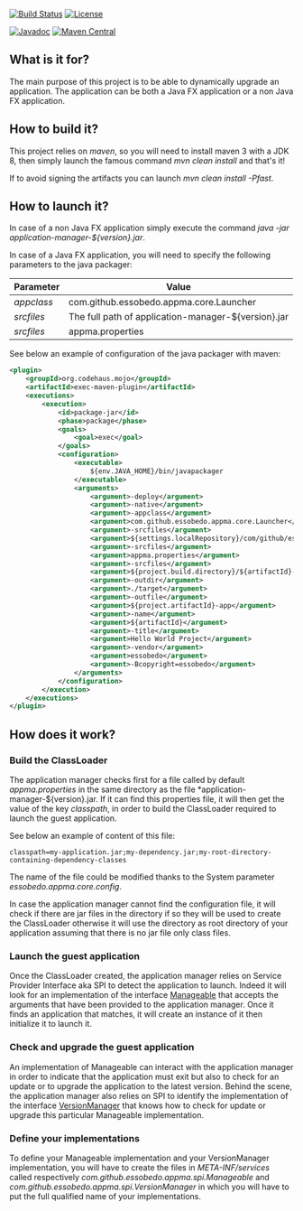 [![Build Status](https://img.shields.io/travis/essobedo/application-manager/master.svg)](https://travis-ci.org/essobedo/application-manager)
[![License](https://img.shields.io/badge/license-LGPLv2.1-green.svg)](http://www.gnu.org/licenses/old-licenses/lgpl-2.1.en.html)

[![Javadoc](https://javadoc-emblem.rhcloud.com/doc/com.github.essobedo/application-manager/badge.svg?color=blue&prefix=v)](http://www.javadoc.io/doc/com.github.essobedo/application-manager)
[![Maven Central](https://img.shields.io/maven-central/v/com.github.essobedo/application-manager.svg)](https://maven-badges.herokuapp.com/maven-central/com.github.essobedo/application-manager)

## What is it for?

The main purpose of this project is to be able to dynamically upgrade an application. The application can be both a Java FX application or a non Java FX application.

## How to build it?

This project relies on *maven*, so you will need to install maven 3 with a JDK 8, then simply launch the famous
command *mvn clean install* and that's it!

If to avoid signing the artifacts you can launch  *mvn clean install -Pfast*.

## How to launch it?

In case of a non Java FX application simply execute the command *java -jar application-manager-${version}.jar*.

In case of a Java FX application, you will need to specify the following parameters to the java packager:

|   Parameter   |                         Value                       |
| ------------- | --------------------------------------------------- |
|    *appclass* | com.github.essobedo.appma.core.Launcher             |
|    *srcfiles* | The full path of application-manager-${version}.jar |
|    *srcfiles* | appma.properties                                    |

See below an example of configuration of the java packager with maven:

```xml
<plugin>
    <groupId>org.codehaus.mojo</groupId>
    <artifactId>exec-maven-plugin</artifactId>
    <executions>
        <execution>
            <id>package-jar</id>
            <phase>package</phase>
            <goals>
                <goal>exec</goal>
            </goals>
            <configuration>
                <executable>
                    ${env.JAVA_HOME}/bin/javapackager
                </executable>
                <arguments>
                    <argument>-deploy</argument>
                    <argument>-native</argument>
                    <argument>-appclass</argument>
                    <argument>com.github.essobedo.appma.core.Launcher</argument>
                    <argument>-srcfiles</argument>
                    <argument>${settings.localRepository}/com/github/essobedo/application-manager/${version.appma}/application-manager-${version.appma}.jar</argument>
                    <argument>-srcfiles</argument>
                    <argument>appma.properties</argument>
                    <argument>-srcfiles</argument>
                    <argument>${project.build.directory}/${artifactId}-jar-with-dependencies.jar</argument>
                    <argument>-outdir</argument>
                    <argument>./target</argument>
                    <argument>-outfile</argument>
                    <argument>${project.artifactId}-app</argument>
                    <argument>-name</argument>
                    <argument>${artifactId}</argument>
                    <argument>-title</argument>
                    <argument>Hello World Project</argument>
                    <argument>-vendor</argument>
                    <argument>essobedo</argument>
                    <argument>-Bcopyright=essobedo</argument>
                </arguments>
            </configuration>
        </execution>
    </executions>
</plugin>
```

## How does it work?

### Build the ClassLoader

The application manager checks first for a file called by default *appma.properties* in the same directory as the file *application-manager-${version}.jar.
If it can find this properties file, it will then get the value of the key *classpath*, in order to build the ClassLoader required to launch the guest
application.

See below an example of content of this file:

```
classpath=my-application.jar;my-dependency.jar;my-root-directory-containing-dependency-classes
```

The name of the file could be modified thanks to the System parameter *essobedo.appma.core.config*.

In case the application manager cannot find the configuration file, it will check if there are jar files in the directory if so they will be used to create
the ClassLoader otherwise it will use the directory as root directory of your application assuming that there is no jar file only class files.

### Launch the guest application

Once the ClassLoader created, the application manager relies on Service Provider Interface aka SPI to detect the application to launch. Indeed it will
look for an implementation of the interface [Manageable](https://github.com/essobedo/application-manager/blob/master/src/main/java/com/github/essobedo/appma/spi/Manageable.java)
that accepts the arguments that have been provided to the application manager. Once it finds an application that matches, it will create an instance of it then initialize it to
launch it.

### Check and upgrade the guest application

An implementation of Manageable can interact with the application manager in order to indicate that the application must exit but also to check for an update or to
upgrade the application to the latest version. Behind the scene, the application manager also relies on SPI to identify the implementation of the interface
[VersionManager](https://github.com/essobedo/application-manager/blob/master/src/main/java/com/github/essobedo/appma/spi/VersionManager.java) that knows how to
check for update or upgrade this particular Manageable implementation.

### Define your implementations

To define your Manageable implementation and your VersionManager implementation, you will have to create the files in *META-INF/services* called respectively
*com.github.essobedo.appma.spi.Manageable* and *com.github.essobedo.appma.spi.VersionManager* in which you will have to put the full qualified name of your
implementations.
